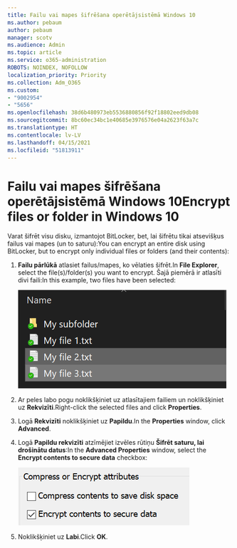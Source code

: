 ```yaml
---
title: Failu vai mapes šifrēšana operētājsistēmā Windows 10
ms.author: pebaum
author: pebaum
manager: scotv
ms.audience: Admin
ms.topic: article
ms.service: o365-administration
ROBOTS: NOINDEX, NOFOLLOW
localization_priority: Priority
ms.collection: Adm_O365
ms.custom:
- "9002954"
- "5656"
ms.openlocfilehash: 38d6b480973eb5536880856f92f18802eed9db08
ms.sourcegitcommit: 8bc60ec34bc1e40685e3976576e04a2623f63a7c
ms.translationtype: HT
ms.contentlocale: lv-LV
ms.lasthandoff: 04/15/2021
ms.locfileid: "51813911"
---
```

# <a name="encrypt-files-or-folder-in-windows-10"></a><span data-ttu-id="b50da-102">Failu vai mapes šifrēšana operētājsistēmā Windows 10</span><span class="sxs-lookup"><span data-stu-id="b50da-102">Encrypt files or folder in Windows 10</span></span>

<span data-ttu-id="b50da-103">Varat šifrēt visu disku, izmantojot BitLocker, bet, lai šifrētu tikai atsevišķus failus vai mapes (un to saturu):</span><span class="sxs-lookup"><span data-stu-id="b50da-103">You can encrypt an entire disk using BitLocker, but to encrypt only individual files or folders (and their contents):</span></span>

1. <span data-ttu-id="b50da-104">**Failu pārlūkā** atlasiet failus/mapes, ko vēlaties šifrēt.</span><span class="sxs-lookup"><span data-stu-id="b50da-104">In **File Explorer**, select the file(s)/folder(s) you want to encrypt.</span></span> <span data-ttu-id="b50da-105">Šajā piemērā ir atlasīti divi faili:</span><span class="sxs-lookup"><span data-stu-id="b50da-105">In this example, two files have been selected:</span></span>

    ![Failu vai mapju atlase šifrēšanai](media/select-for-encrypting.png)

2. <span data-ttu-id="b50da-107">Ar peles labo pogu noklikšķiniet uz atlasītajiem failiem un noklikšķiniet uz **Rekvizīti**.</span><span class="sxs-lookup"><span data-stu-id="b50da-107">Right-click the selected files and click **Properties**.</span></span>

3. <span data-ttu-id="b50da-108">Logā **Rekvizīti** noklikšķiniet uz **Papildu**.</span><span class="sxs-lookup"><span data-stu-id="b50da-108">In the **Properties** window, click **Advanced**.</span></span>

4. <span data-ttu-id="b50da-109">Logā **Papildu rekvizīti** atzīmējiet izvēles rūtiņu **Šifrēt saturu, lai drošinātu datus**:</span><span class="sxs-lookup"><span data-stu-id="b50da-109">In the **Advanced Properties** window, select the **Encrypt contents to secure data** checkbox:</span></span>

    ![Satura šifrēšana](media/encrypt-contents.png)

5. <span data-ttu-id="b50da-111">Noklikšķiniet uz **Labi**.</span><span class="sxs-lookup"><span data-stu-id="b50da-111">Click **OK**.</span></span>
